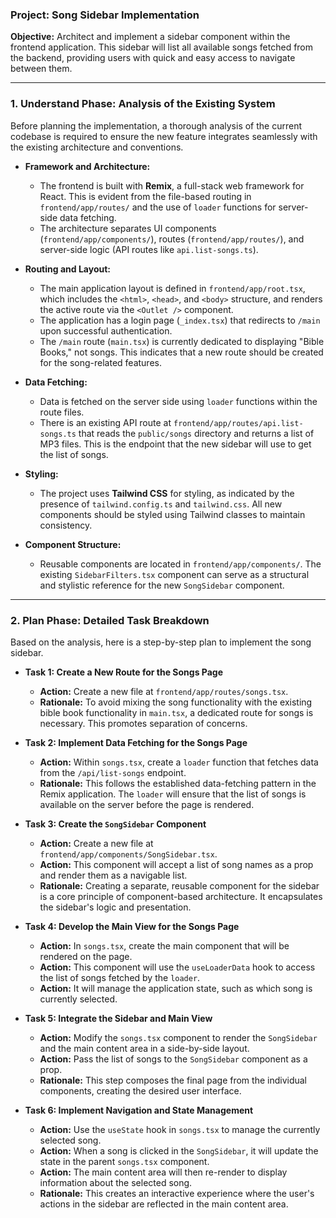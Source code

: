 ### Project: Song Sidebar Implementation

**Objective:** Architect and implement a sidebar component within the frontend application. This sidebar will list all available songs fetched from the backend, providing users with quick and easy access to navigate between them.

---

### **1. Understand Phase: Analysis of the Existing System**

Before planning the implementation, a thorough analysis of the current codebase is required to ensure the new feature integrates seamlessly with the existing architecture and conventions.

*   **Framework and Architecture:**
    *   The frontend is built with **Remix**, a full-stack web framework for React. This is evident from the file-based routing in `frontend/app/routes/` and the use of `loader` functions for server-side data fetching.
    *   The architecture separates UI components (`frontend/app/components/`), routes (`frontend/app/routes/`), and server-side logic (API routes like `api.list-songs.ts`).

*   **Routing and Layout:**
    *   The main application layout is defined in `frontend/app/root.tsx`, which includes the `<html>`, `<head>`, and `<body>` structure, and renders the active route via the `<Outlet />` component.
    *   The application has a login page (`_index.tsx`) that redirects to `/main` upon successful authentication.
    *   The `/main` route (`main.tsx`) is currently dedicated to displaying "Bible Books," not songs. This indicates that a new route should be created for the song-related features.

*   **Data Fetching:**
    *   Data is fetched on the server side using `loader` functions within the route files.
    *   There is an existing API route at `frontend/app/routes/api.list-songs.ts` that reads the `public/songs` directory and returns a list of MP3 files. This is the endpoint that the new sidebar will use to get the list of songs.

*   **Styling:**
    *   The project uses **Tailwind CSS** for styling, as indicated by the presence of `tailwind.config.ts` and `tailwind.css`. All new components should be styled using Tailwind classes to maintain consistency.

*   **Component Structure:**
    *   Reusable components are located in `frontend/app/components/`. The existing `SidebarFilters.tsx` component can serve as a structural and stylistic reference for the new `SongSidebar` component.

---

### **2. Plan Phase: Detailed Task Breakdown**

Based on the analysis, here is a step-by-step plan to implement the song sidebar.

*   **Task 1: Create a New Route for the Songs Page**
    *   **Action:** Create a new file at `frontend/app/routes/songs.tsx`.
    *   **Rationale:** To avoid mixing the song functionality with the existing bible book functionality in `main.tsx`, a dedicated route for songs is necessary. This promotes separation of concerns.

*   **Task 2: Implement Data Fetching for the Songs Page**
    *   **Action:** Within `songs.tsx`, create a `loader` function that fetches data from the `/api/list-songs` endpoint.
    *   **Rationale:** This follows the established data-fetching pattern in the Remix application. The `loader` will ensure that the list of songs is available on the server before the page is rendered.

*   **Task 3: Create the `SongSidebar` Component**
    *   **Action:** Create a new file at `frontend/app/components/SongSidebar.tsx`.
    *   **Action:** This component will accept a list of song names as a prop and render them as a navigable list.
    *   **Rationale:** Creating a separate, reusable component for the sidebar is a core principle of component-based architecture. It encapsulates the sidebar's logic and presentation.

*   **Task 4: Develop the Main View for the Songs Page**
    *   **Action:** In `songs.tsx`, create the main component that will be rendered on the page.
    *   **Action:** This component will use the `useLoaderData` hook to access the list of songs fetched by the `loader`.
    *   **Action:** It will manage the application state, such as which song is currently selected.

*   **Task 5: Integrate the Sidebar and Main View**
    *   **Action:** Modify the `songs.tsx` component to render the `SongSidebar` and the main content area in a side-by-side layout.
    *   **Action:** Pass the list of songs to the `SongSidebar` component as a prop.
    *   **Rationale:** This step composes the final page from the individual components, creating the desired user interface.

*   **Task 6: Implement Navigation and State Management**
    *   **Action:** Use the `useState` hook in `songs.tsx` to manage the currently selected song.
    *   **Action:** When a song is clicked in the `SongSidebar`, it will update the state in the parent `songs.tsx` component.
    *   **Action:** The main content area will then re-render to display information about the selected song.
    *   **Rationale:** This creates an interactive experience where the user's actions in the sidebar are reflected in the main content area.
